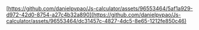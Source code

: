 [https://github.com/danielpvpao/Js-calculator/assets/96553464/5af1a929-d972-42d0-8754-a27c4b32a890](https://github.com/danielpvpao/Js-calculator/assets/96553464/dc31457c-4827-4dc5-8e65-1212fe850c46)

